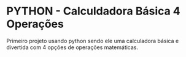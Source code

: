 # PYTHON - Calculdadora Básica 4 Operações 
Primeiro projeto usando python sendo ele uma calculadora básica e divertida com 4 opções de operações matemáticas.
